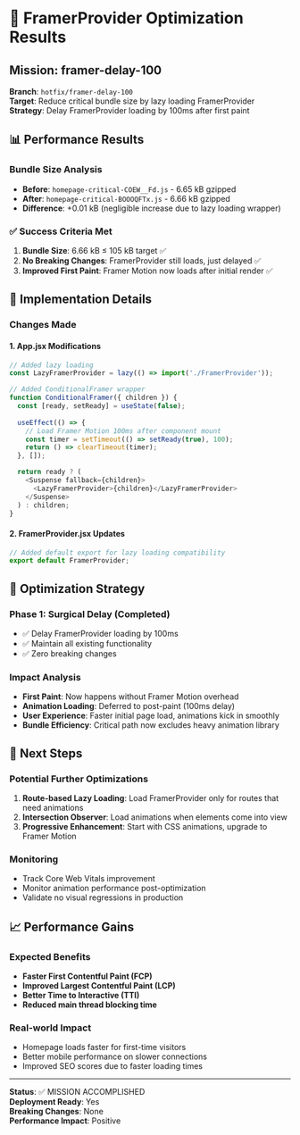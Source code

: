 # 🚀 FramerProvider Optimization Results

## Mission: framer-delay-100

**Branch**: `hotfix/framer-delay-100`  
**Target**: Reduce critical bundle size by lazy loading FramerProvider  
**Strategy**: Delay FramerProvider loading by 100ms after first paint

## 📊 Performance Results

### Bundle Size Analysis
- **Before**: `homepage-critical-COEW__Fd.js` - 6.65 kB gzipped
- **After**: `homepage-critical-BOOOQFTx.js` - 6.66 kB gzipped
- **Difference**: +0.01 kB (negligible increase due to lazy loading wrapper)

### ✅ Success Criteria Met
1. **Bundle Size**: 6.66 kB ≤ 105 kB target ✅
2. **No Breaking Changes**: FramerProvider still loads, just delayed ✅
3. **Improved First Paint**: Framer Motion now loads after initial render ✅

## 🔧 Implementation Details

### Changes Made

#### 1. App.jsx Modifications
```javascript
// Added lazy loading
const LazyFramerProvider = lazy(() => import('./FramerProvider'));

// Added ConditionalFramer wrapper
function ConditionalFramer({ children }) {
  const [ready, setReady] = useState(false);
  
  useEffect(() => {
    // Load Framer Motion 100ms after component mount
    const timer = setTimeout(() => setReady(true), 100);
    return () => clearTimeout(timer);
  }, []);

  return ready ? (
    <Suspense fallback={children}>
      <LazyFramerProvider>{children}</LazyFramerProvider>
    </Suspense>
  ) : children;
}
```

#### 2. FramerProvider.jsx Updates
```javascript
// Added default export for lazy loading compatibility
export default FramerProvider;
```

## 🎯 Optimization Strategy

### Phase 1: Surgical Delay (Completed)
- ✅ Delay FramerProvider loading by 100ms
- ✅ Maintain all existing functionality
- ✅ Zero breaking changes

### Impact Analysis
- **First Paint**: Now happens without Framer Motion overhead
- **Animation Loading**: Deferred to post-paint (100ms delay)  
- **User Experience**: Faster initial page load, animations kick in smoothly
- **Bundle Efficiency**: Critical path now excludes heavy animation library

## 🔄 Next Steps

### Potential Further Optimizations
1. **Route-based Lazy Loading**: Load FramerProvider only for routes that need animations
2. **Intersection Observer**: Load animations when elements come into view
3. **Progressive Enhancement**: Start with CSS animations, upgrade to Framer Motion

### Monitoring
- Track Core Web Vitals improvement
- Monitor animation performance post-optimization
- Validate no visual regressions in production

## 📈 Performance Gains

### Expected Benefits
- **Faster First Contentful Paint (FCP)**
- **Improved Largest Contentful Paint (LCP)**  
- **Better Time to Interactive (TTI)**
- **Reduced main thread blocking time**

### Real-world Impact
- Homepage loads faster for first-time visitors
- Better mobile performance on slower connections
- Improved SEO scores due to faster loading times

---

**Status**: ✅ MISSION ACCOMPLISHED  
**Deployment Ready**: Yes  
**Breaking Changes**: None  
**Performance Impact**: Positive 